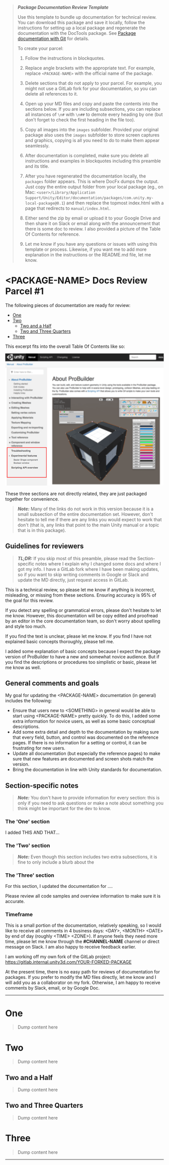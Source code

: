 > **_Package Documentation Review Template_**
>
> Use this template to bundle up documentation for technical review. You can download this package and save it locally, follow the instructions for setting up a local package and regenerate the documentation with the DocTools package. See [Package documentation with Git](https://docs.google.com/document/d/15sUDWM6cFnDYobQBxuqn7qo5mAfIJHEPmu4Oe0Kb7xs/edit#heading=h.5pzo4lmokc4t) for details.
>
> To create your parcel:
>
> 1. Follow the instructions in blockquotes.
>
> 2. Replace angle brackets with the appropriate text. For example, replace `<PACKAGE-NAME>` with the official name of the package.
>
> 3. Delete sections that do not apply to your parcel. For example, you might not use a GitLab fork for your documentation, so you can delete all references to it.
>
> 4. Open up your MD files and copy and paste the contents into the sections below. If you are including subsections, you can replace all instances of `\n#` with `\n##` to demote every heading by one (but don't forget to check the first heading in the file too).
>
> 5. Copy all images into the `images` subfolder. Provided your original package also uses the `images` subfolder to store screen captures and graphics, copying is all you need to do to make them appear seamlessly.
>
> 6. After documentation is completed, make sure you delete all instructions and examples in blockquotes including this preamble and its title.
>
> 7. After you have regenerated the documentation locally, the `packages` folder appears. This is where DocFx dumps the output. Just copy the entire output folder from your local package (eg., on Mac: `<user>/Library/Application Support/Unity/Editor/documentation/packages/com.unity.my-local-package@0.1`) and then replace the topmost index.html with a page that redirects to `manual/index.html`.
>
> 8. Either send the zip by email or upload it to your Google Drive and then share it on Slack or email along with the announcement that there is some doc to review. I also provided a picture of the Table Of Contents for reference.
>
> 9. Let me know if you have any questions or issues with using this template or process. Likewise, if you want me to add more explanation in the instructions or the README.md file, let me know.



# &lt;PACKAGE-NAME&gt; Docs Review Parcel #1

The following pieces of documentation are ready for review:

* [One](#one)
* [Two](#two)
  * [Two and a Half](#two-and-a-half)
  * [Two and Three Quarters](#two-and-three-quarters)
* [Three](#three)

This excerpt fits into the overall Table Of Contents like so:

![Table Of Contents](images/PkgName-DocParcel_01.png)

These three sections are not directly related, they are just packaged together for convenience. 



> ***Note:*** Many of the links do not work in this version because it is a small  subsection of the entire documentation set. However, don't hesitate to tell me if there are any links you would expect to work that don't (that is, any links that point to the main Unity manual or a topic that is in this package).



## Guidelines for reviewers

> ***TL;DR:*** If you skip most of this preamble, please read the Section-specific notes where I explain why I changed some docs and where I got my info. I have a GitLab fork where I have been making updates, so if you want to skip writing comments in Google or Slack and update the MD directly, just request access in GitLab.

This is a technical review, so please let me know if anything is incorrect, misleading, or missing from these sections. Ensuring accuracy is 95% of the goal for this review.

If you detect any spelling or grammatical errors, please don't hesitate to let me know. However, this documentation will be copy edited and proofread by an editor in the core documentation team, so don't worry about spelling and style too much.

If you find the text is unclear, please let me know. If you find I have not explained basic concepts thoroughly, please tell me.

I added some explanation of basic concepts because I expect the package version of ProBuilder to have a new and somewhat novice audience. But if you find the descriptions or procedures too simplistic or basic, please let me know as well. 

## General comments and goals

My goal for updating the &lt;PACKAGE-NAME&gt; documentation (in general) includes the following:

* Ensure that users new to &lt;SOMETHING&gt; in general would be able to start using &lt;PACKAGE-NAME&gt; pretty quickly. To do this, I added some extra information for novice users, as well as some basic conceptual descriptions.
* Add some extra detail and depth to the documentation by making sure that every field, button, and control was documented on the reference pages. If there is no information for a setting or control, it can be frustrating for new users.
* Update all documentation (but especially the reference pages) to make sure that new features are documented and screen shots match the version. 
* Bring the documentation in line with Unity standards for documentation. 



<a name="tldr"></a>

## Section-specific notes

> ***Note:*** You don't have to provide information for every section: this is only if you need to ask questions or make a note about something you think might be important for the dev to know.

### The 'One' section

I added THIS AND THAT...

### The 'Two' section

> ***Note:*** Even though this section includes two extra subsections, it is fine to only include a blurb about the

### The 'Three' section

For this section, I updated the documentation for ....

Please review all code samples and overview information to make sure it is accurate.



### Timeframe

This is a small portion of the documentation, relatively speaking, so I would like to receive all comments in 4 business days: &lt;DAY&gt;, &lt;MONTH&gt; &lt;DATE&gt; by end of day (roughly &lt;TIME&gt; &lt;ZONE&gt;). If anyone feels they need more time, please let me know through the **#CHANNEL-NAME** channel or direct message on Slack. I am also happy to receive feedback earlier.

I am working off my own fork of the GitLab project: https://gitlab.internal.unity3d.com/YOUR-FORKED-PACKAGE

At the present time, there is no easy path for reviews of documentation for packages. If you prefer to modify the MD files directly, let me know and I will add you as a collaborator on my fork. Otherwise, I am happy to receive comments by Slack, email, or by Google Doc.



---

<a name="one"></a>

# One

> Dump content here



<a name="two"></a>

# Two

> Dump content here



<a name="two-and-a-half"></a>

## Two and a Half

> Dump content here



<a name="two-and-three-quarters"></a>

## Two and Three Quarters

> Dump content here



<a name="three"></a>

# Three

> Dump content here





---

